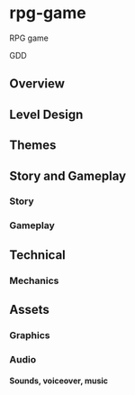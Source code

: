 # rpg-game
RPG game

GDD

## Overview

## Level Design

## Themes

## Story and Gameplay
### Story
### Gameplay

## Technical
### Mechanics

## Assets
### Graphics 
### Audio
#### Sounds, voiceover, music
